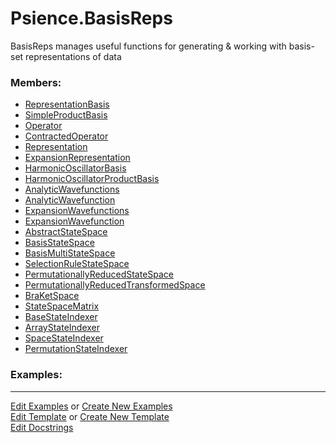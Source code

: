 # <a id="Psience.BasisReps">Psience.BasisReps</a>
    
BasisReps manages useful functions for generating & working with basis-set representations of data

### Members:

  - [RepresentationBasis](BasisReps/Bases/RepresentationBasis.md)
  - [SimpleProductBasis](BasisReps/Bases/SimpleProductBasis.md)
  - [Operator](BasisReps/Operators/Operator.md)
  - [ContractedOperator](BasisReps/Operators/ContractedOperator.md)
  - [Representation](BasisReps/Representations/Representation.md)
  - [ExpansionRepresentation](BasisReps/Representations/ExpansionRepresentation.md)
  - [HarmonicOscillatorBasis](BasisReps/HarmonicOscillator/HarmonicOscillatorBasis.md)
  - [HarmonicOscillatorProductBasis](BasisReps/HarmonicOscillator/HarmonicOscillatorProductBasis.md)
  - [AnalyticWavefunctions](BasisReps/Wavefunctions/AnalyticWavefunctions.md)
  - [AnalyticWavefunction](BasisReps/Wavefunctions/AnalyticWavefunction.md)
  - [ExpansionWavefunctions](BasisReps/Wavefunctions/ExpansionWavefunctions.md)
  - [ExpansionWavefunction](BasisReps/Wavefunctions/ExpansionWavefunction.md)
  - [AbstractStateSpace](BasisReps/StateSpaces/AbstractStateSpace.md)
  - [BasisStateSpace](BasisReps/StateSpaces/BasisStateSpace.md)
  - [BasisMultiStateSpace](BasisReps/StateSpaces/BasisMultiStateSpace.md)
  - [SelectionRuleStateSpace](BasisReps/StateSpaces/SelectionRuleStateSpace.md)
  - [PermutationallyReducedStateSpace](BasisReps/StateSpaces/PermutationallyReducedStateSpace.md)
  - [PermutationallyReducedTransformedSpace](BasisReps/StateSpaces/PermutationallyReducedTransformedSpace.md)
  - [BraKetSpace](BasisReps/StateSpaces/BraKetSpace.md)
  - [StateSpaceMatrix](BasisReps/StateSpaces/StateSpaceMatrix.md)
  - [BaseStateIndexer](BasisReps/StateIndexers/BaseStateIndexer.md)
  - [ArrayStateIndexer](BasisReps/StateIndexers/ArrayStateIndexer.md)
  - [SpaceStateIndexer](BasisReps/StateIndexers/SpaceStateIndexer.md)
  - [PermutationStateIndexer](BasisReps/StateIndexers/PermutationStateIndexer.md)

### Examples:



___

[Edit Examples](https://github.com/McCoyGroup/Psience/edit/edit/ci/examples/ci/docs/Psience/BasisReps.md) or 
[Create New Examples](https://github.com/McCoyGroup/Psience/new/edit/?filename=ci/examples/ci/docs/Psience/BasisReps.md) <br/>
[Edit Template](https://github.com/McCoyGroup/Psience/edit/edit/ci/docs/ci/docs/Psience/BasisReps.md) or 
[Create New Template](https://github.com/McCoyGroup/Psience/new/edit/?filename=ci/docs/templates/ci/docs/Psience/BasisReps.md) <br/>
[Edit Docstrings](https://github.com/McCoyGroup/Psience/edit/edit/Psience/BasisReps/__init__.py?message=Update%20Docs)